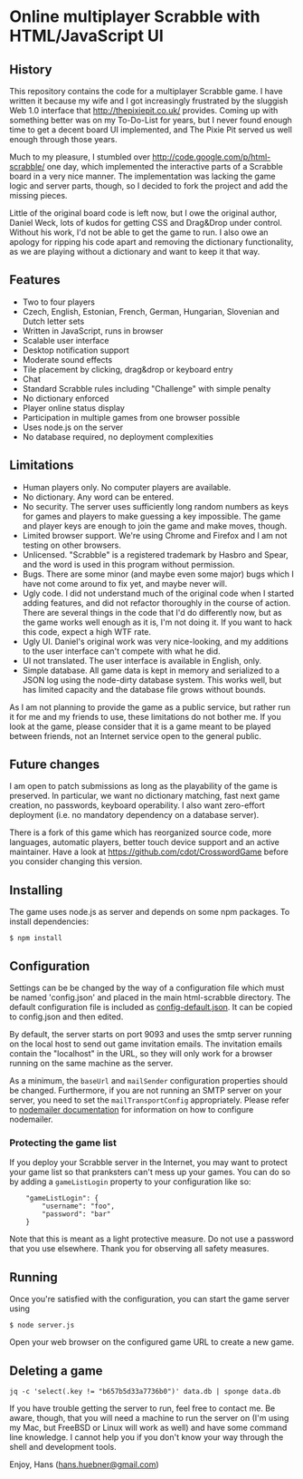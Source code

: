 # Online multiplayer Scrabble with HTML/JavaScript UI

## History

This repository contains the code for a multiplayer Scrabble game.  I
have written it because my wife and I got increasingly frustrated by
the sluggish Web 1.0 interface that http://thepixiepit.co.uk/
provides.  Coming up with something better was on my To-Do-List for
years, but I never found enough time to get a decent board UI
implemented, and The Pixie Pit served us well enough through those
years.

Much to my pleasure, I stumbled over
http://code.google.com/p/html-scrabble/ one day, which implemented the
interactive parts of a Scrabble board in a very nice manner.  The
implementation was lacking the game logic and server parts, though, so
I decided to fork the project and add the missing pieces.

Little of the original board code is left now, but I owe the original
author, Daniel Weck, lots of kudos for getting CSS and Drag&Drop under
control.  Without his work, I'd not be able to get the game to run.  I
also owe an apology for ripping his code apart and removing the
dictionary functionality, as we are playing without a dictionary and
want to keep it that way.

## Features

* Two to four players
* Czech, English, Estonian, French, German, Hungarian, Slovenian and Dutch
  letter sets
* Written in JavaScript, runs in browser
* Scalable user interface
* Desktop notification support
* Moderate sound effects
* Tile placement by clicking, drag&drop or keyboard entry
* Chat
* Standard Scrabble rules including "Challenge" with simple penalty
* No dictionary enforced
* Player online status display
* Participation in multiple games from one browser possible
* Uses node.js on the server
* No database required, no deployment complexities

## Limitations

* Human players only.  No computer players are available.
* No dictionary.  Any word can be entered.
* No security.  The server uses sufficiently long random numbers as keys for
  games and players to make guessing a key impossible.  The game and player
  keys are enough to join the game and make moves, though.
* Limited browser support.  We're using Chrome and Firefox and I am not
  testing on other browsers.
* Unlicensed.  "Scrabble" is a registered trademark by Hasbro and Spear, and
  the word is used in this program without permission.
* Bugs.  There are some minor (and maybe even some major) bugs which I have
  not come around to fix yet, and maybe never will.
* Ugly code.  I did not understand much of the original code when I started
  adding features, and did not refactor thoroughly in the course of action.
  There are several things in the code that I'd do differently now, but as
  the game works well enough as it is, I'm not doing it.  If you want to
  hack this code, expect a high WTF rate.
* Ugly UI.  Daniel's original work was very nice-looking, and my additions
  to the user interface can't compete with what he did.
* UI not translated.  The user interface is available in English, only.
* Simple database.  All game data is kept in memory and serialized to a JSON
  log using the node-dirty database system.  This works well, but has limited
  capacity and the database file grows without bounds.

As I am not planning to provide the game as a public service, but rather
run it for me and my friends to use, these limitations do not bother me.
If you look at the game, please consider that it is a game meant to be
played between friends, not an Internet service open to the general public.

## Future changes

I am open to patch submissions as long as the playability of the game
is preserved.  In particular, we want no dictionary matching, fast
next game creation, no passwords, keyboard operability.  I also want
zero-effort deployment (i.e. no mandatory dependency on a database
server).

There is a fork of this game which has reorganized source code, more languages,
automatic players, better touch device support and an active maintainer.  Have
a look at https://github.com/cdot/CrosswordGame before you consider changing
this version.

## Installing

The game uses node.js as server and depends on some npm packages.  To install
dependencies:

```
$ npm install
```

## Configuration

Settings can be be changed by the way of a configuration file which
must be named 'config.json' and placed in the main html-scrabble
directory.  The default configuration file is included as
[config-default.json](html-scrabble/blob/master/config-default.json). It
can be copied to config.json and then edited.

By default, the server starts on port 9093 and uses the smtp server
running on the local host to send out game invitation emails.  The
invitation emails contain the "localhost" in the URL, so they will
only work for a browser running on the same machine as the server.

As a minimum, the ```baseUrl``` and ```mailSender``` configuration
properties should be changed.  Furthermore, if you are not running an
SMTP server on your server, you need to set the
```mailTransportConfig``` appropriately.  Please refer to [nodemailer
documentation](http://documentup.com/andris9/nodemailer/#setting-up-a-transport-method)
for information on how to configure nodemailer.

### Protecting the game list

If you deploy your Scrabble server in the Internet, you may want to
protect your game list so that pranksters can't mess up your games.
You can do so by adding a ```gameListLogin``` property to your
configuration like so:

```
    "gameListLogin": {
        "username": "foo",
        "password": "bar"
    }
```

Note that this is meant as a light protective measure.  Do not use a
password that you use elsewhere.  Thank you for observing all safety
measures.

## Running

Once you're satisfied with the configuration, you can start the game
server using

```
$ node server.js
```

Open your web browser on the configured game URL to create a new game.

## Deleting a game

    jq -c 'select(.key != "b657b5d33a7736b0")' data.db | sponge data.db

If you have trouble getting the server to run, feel free to contact
me.  Be aware, though, that you will need a machine to run the server
on (I'm using my Mac, but FreeBSD or Linux will work as well) and have
some command line knowledge.  I cannot help you if you don't know your
way through the shell and development tools.

Enjoy,
Hans (hans.huebner@gmail.com)
